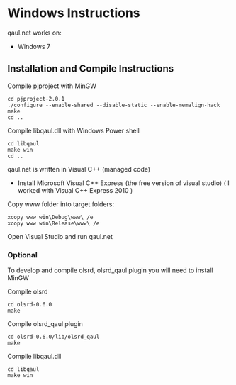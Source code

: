 Windows Instructions
====================

qaul.net works on:
* Windows 7


Installation and Compile Instructions
--------------------------------------

Compile pjproject with MinGW

    cd pjproject-2.0.1
    ./configure --enable-shared --disable-static --enable-memalign-hack
    make 
    cd ..

Compile libqaul.dll with Windows Power shell

    cd libqaul
    make win
    cd ..

qaul.net is written in Visual C++ (managed code)

* Install Microsoft Visual C++ Express (the free version of visual studio) 
  ( I worked with Visual C++ Express 2010 )

Copy www folder into target folders:
    
    xcopy www win\Debug\www\ /e
    xcopy www win\Release\www\ /e

Open Visual Studio and run qaul.net

### Optional

To develop and compile olsrd, olsrd_qaul plugin you will need to install MinGW

Compile olsrd

    cd olsrd-0.6.0
    make

Compile olsrd_qaul plugin

    cd olsrd-0.6.0/lib/olsrd_qaul
    make

Compile libqaul.dll

    cd libqaul
    make win

    
